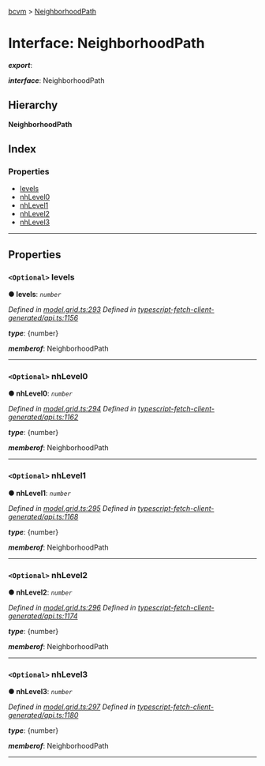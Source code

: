 [bcvm](../README.md) > [NeighborhoodPath](../interfaces/neighborhoodpath.md)

# Interface: NeighborhoodPath

*__export__*: 

*__interface__*: NeighborhoodPath

## Hierarchy

**NeighborhoodPath**

## Index

### Properties

* [levels](neighborhoodpath.md#levels)
* [nhLevel0](neighborhoodpath.md#nhlevel0)
* [nhLevel1](neighborhoodpath.md#nhlevel1)
* [nhLevel2](neighborhoodpath.md#nhlevel2)
* [nhLevel3](neighborhoodpath.md#nhlevel3)

---

## Properties

<a id="levels"></a>

### `<Optional>` levels

**● levels**: *`number`*

*Defined in [model.grid.ts:293](https://github.com/boardwalktech/Boardwalk-Client-Virtual-Machine-JS/blob/bd51c2e/typescript/src/model.grid.ts#L293)*
*Defined in [typescript-fetch-client-generated/api.ts:1156](https://github.com/boardwalktech/Boardwalk-Client-Virtual-Machine-JS/blob/bd51c2e/typescript/src/typescript-fetch-client-generated/api.ts#L1156)*

*__type__*: {number}

*__memberof__*: NeighborhoodPath

___
<a id="nhlevel0"></a>

### `<Optional>` nhLevel0

**● nhLevel0**: *`number`*

*Defined in [model.grid.ts:294](https://github.com/boardwalktech/Boardwalk-Client-Virtual-Machine-JS/blob/bd51c2e/typescript/src/model.grid.ts#L294)*
*Defined in [typescript-fetch-client-generated/api.ts:1162](https://github.com/boardwalktech/Boardwalk-Client-Virtual-Machine-JS/blob/bd51c2e/typescript/src/typescript-fetch-client-generated/api.ts#L1162)*

*__type__*: {number}

*__memberof__*: NeighborhoodPath

___
<a id="nhlevel1"></a>

### `<Optional>` nhLevel1

**● nhLevel1**: *`number`*

*Defined in [model.grid.ts:295](https://github.com/boardwalktech/Boardwalk-Client-Virtual-Machine-JS/blob/bd51c2e/typescript/src/model.grid.ts#L295)*
*Defined in [typescript-fetch-client-generated/api.ts:1168](https://github.com/boardwalktech/Boardwalk-Client-Virtual-Machine-JS/blob/bd51c2e/typescript/src/typescript-fetch-client-generated/api.ts#L1168)*

*__type__*: {number}

*__memberof__*: NeighborhoodPath

___
<a id="nhlevel2"></a>

### `<Optional>` nhLevel2

**● nhLevel2**: *`number`*

*Defined in [model.grid.ts:296](https://github.com/boardwalktech/Boardwalk-Client-Virtual-Machine-JS/blob/bd51c2e/typescript/src/model.grid.ts#L296)*
*Defined in [typescript-fetch-client-generated/api.ts:1174](https://github.com/boardwalktech/Boardwalk-Client-Virtual-Machine-JS/blob/bd51c2e/typescript/src/typescript-fetch-client-generated/api.ts#L1174)*

*__type__*: {number}

*__memberof__*: NeighborhoodPath

___
<a id="nhlevel3"></a>

### `<Optional>` nhLevel3

**● nhLevel3**: *`number`*

*Defined in [model.grid.ts:297](https://github.com/boardwalktech/Boardwalk-Client-Virtual-Machine-JS/blob/bd51c2e/typescript/src/model.grid.ts#L297)*
*Defined in [typescript-fetch-client-generated/api.ts:1180](https://github.com/boardwalktech/Boardwalk-Client-Virtual-Machine-JS/blob/bd51c2e/typescript/src/typescript-fetch-client-generated/api.ts#L1180)*

*__type__*: {number}

*__memberof__*: NeighborhoodPath

___

